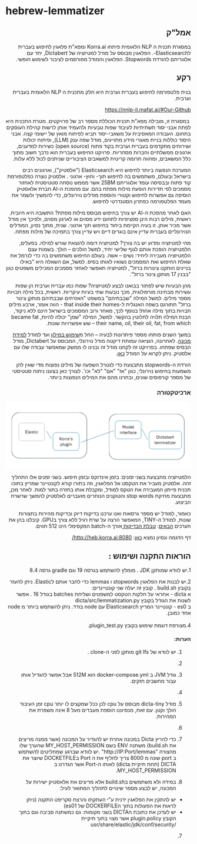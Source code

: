 # hebrew-lemmatizer

<div dir="rtl">

## אמל"ק

במסגרת תכנית ה NLP הלאומית פיתחו Korra.ai ומפא"ת פלאגין לחיפוש בעברית לElasticsearch-. הפלאגין מבוסס על מודל למטיזציה של Dictabert, יחד עם אלגוריתם להורדת Stopwords. הפלאגין והמודל מפורסמים לציבור לשימוש חופשי.

## רקע

בנית פלטפורמה לחיפוש בעברית וערבית היא חלק מתכנית ה NLP הלאומית בעברית וערבית.

<https://nnlp-il.mafat.ai/#Our-Github>

&nbsp;במסגרת זו, מובילה מפא"ת תכנית הכוללת מספר רב של פרויקטים.  מטרת התכנית היא לפתח אבני יסוד תשתיתיות לעיבוד שפות טבעיות ולהעמיד אותן לרשות קהילת העוסקים בתחום. העבודה המאסיבית על משאבי-יסוד תביא לפיתוח מואץ של יישומי קצה.  אבני היסוד כוללות בניית מאגרי מידע מתוייגים, מודל שפה ענק (LLM), ופיתוח יכולות ושירותים מתקדמים בעברית וערבית בקוד פתוח (open source) כשירות למדענים, ארגונים ממשלתיים וחברות מסחריות. פרויקט החיפוש בעברית הוא נדבך חשוב מתוך כלל המשאבים, ומהווה תרומה קריטית למשאבים הציבוריים שניתנים לכול ללא עלות.

המערכת הנפוצה ביותר לחיפוש היא Elasticsearch ("אלסטיק"), וארגונים רבים בישראל ובעולם, משתמשים בה לחיפוש תוך- וחוץ- ארגוני . אלסטיק נוצרה כפלטפורמת קוד פתוח ובבסיסה עומד אלגוריתם 25BM אשר מממש נוסחה סטטיסטית לאחזור מסמכים לפי תדירות הופעת מילות מפתח בהם. עם מהפכת ה-AI חברת אלאסטיק הוסיפה גם אפשרות לחיפוש וקטורי והוספת מודלים נוירונלים, כדי להמשיך ולשמר את מעמד הפלטפורמה כפתרון הסטנדרטי לחיפוש.

האם לאחר מהפכת ה-AI יש צורך בחיפוש מבוסס מילות מפתח? התשובה היא חיובית. ראשית, מילים רבות הינן ספציפיות לתחום ידע מסוים או לארגון מסוים, ולפיכך אין מודל אשר מכיר אותן. זו בעיה הקיימת ביחוד בחיפוש תוך ארגוני. שנית, מתוך נסיון, המודלים הנוירונליים בעברית עדיין אינם בוגרים דיים ויש עדיין צורך בתמיכה של מילות מפתח.

מהי למטיזציה ומדוע יש בה צורך? למטיזציה דומה להוצאת שורש למילה. בפעלים, הלמטיזציה הופכת אותם לגוף שלישי יחיד, למשל הולכים – הולך. בשמות עצם הלמטיזציה מעבירה ליחיד: נשים – אשה. בעולם החיפוש משתמשים בה כדי לנרמל את שאלת החיפוש ואת המסמכים נשואיו לאותו בסיס. למשל, אם השאלה היא "באילו בניינים הותקנו צינורות ברזל", למטיזציה תאפשר לאחזר מסמכים המכילים משפטים כגון "בבנין 17 מותקן צינור ברזל".

מהן הבעיות שיש לפתור בבואנו לבצע למטיזציה? שפות כמו עברית וערבית הן שפות עשירות מבחינה מורפולוגית, מכך נובעות שתי בעיות עיקריות. ראשית, בכל מילה חבויות מספר מילים. למשל המילה "שבבתיהם" במשפט "האזרחים שבבתיהם מותקן צינור ברזל" תתורגם בשפה האנגלית ל-that inside their homes - הווה אומר, ארבע מילים חבויות בתוך מילה אחת! בנוסף לכך, מאחר ורוב המסמכים בישראל הינם ללא ניקוד, הבנת המילה תלויה לחלוטין בהקשר. למשל, המילה "שמן" יכולה להיות, became fat their name, oil, their oil, fat, from which – שש אפשרויות שונות.

במשך השנים פותחו מספר פיתרונות לבעיה – החל מ[שימוש במילון](http://hspell.ivrix.org.il/) ועד למודל [למידת מכונה](https://github.com/OnlpLab/yap). לאחרונה, הוציאה עמותת דיקטה מודל נוירונלי, המבוסס על Dictabert, מודל הבסיס שפתחו. בפרויקט זה לקחנו מודל זה ובנינו לו ממשק שמאפשר עבודה שלו עם אלסטיק. ניתן לקרוא על המודל [כאן](https://dicta.org.il/developers).

הורדת ה-stopwords מתבצעת כדי לנטרל השפעה של מילים נפוצות מדי שאין להן משמעות בחיפוש נוירונלי, כגון "אז" "אם" "לא" וכו'. לצורך כאן בצענו ניתוח סטטיסטי של מספר קורפוסים שונים, ובחרנו מהם את המילים הנפוצות ביותר.

### ארכיטקטורה
![Architecture](/architecture.png)


הלמטיזציה מתבצעת בשני זמנים: בזמן אינדוקס ובזמן חיפוש. בשני זמנים אלו התהליך זהה. אלסטיק מעביר את הטקסט אל הפלאגין, וזה בתורו קורא לקונטיינר שמריץ בתוכו תכנית פייתון המעבירה את הטקס למודל, ומקבלת אותו בחזרה בתור למות. לאחר מכן, מתבצעת מחיקת stop words והטוקנים הנותרים מועברים לאלסטיק להמשך שרשרת הביצוע.

כאמור, למודל יש מספר גרסאות ואנו ערכנו בדיקות דיוק ובדיקות מהירות בתצורות שונות, למודל ה-TINY, המאפשר הרצה על שרת רגיל ללא צורך בGPU. קיבלנו בהן את הערכים [הבאים]([url](https://drive.google.com/file/d/16DBh0EFsnIkTPvLKvZEOGhAyMuT2Tatj/view)):
[
טבלת הבדיקות
](https://drive.google.com/file/d/16DBh0EFsnIkTPvLKvZEOGhAyMuT2Tatj/view)
אורך ה-batch המקסימלי הינו 512 תווים.

דף הדגמה ונסיון נמצא [כאן]([url](http://heb.korra.ai:8080/)): http://heb.korra.ai:8080/

## הוראות התקנה ושימוש :

1.יש לוודא שמותקן JDK . מומלץ להשתמש בגרסה 19 וגם gradle גרסה 8.4 

2.יש לבנות את הפלאגין stopwords ו lemmas כדי לחבר אותם לElastic. ניתן להעזר בקובץ build.sh . קובץ זה יעלה שני קונטיינרים:
<BR/>
 א dicta - אחראי על חלקות הטקסט למשפטים ושליחת batches בגודל 16 . אפשר לשנות את הגודל בקובץ dicta/src/lemmatization.py
<BR/>
 ב es0 - קונטיינר המריץ Elasticsearch עם  node בודד. ניתן להשתמש ביותר מ node אחד כמובן.
<BR/><BR/>
4.מצורפת דוגמת שימוש בקובץ plugin_test.py.

#### הערות:
1. יש לוודא של git lfs מותקן לפני ה-clone .
2. 
3. גודל JVM ב docker-compose.yml הוא 512M אבל אפשר להגדיל אותו עבור מחשבים חזקים.
4. 
4. מודל dicta-tiny מבוסס על cpu לכן ככל שמקצים לו יותר cpu זמן העיבוד הולך וקטן. עם זאת, מנסיוננו הוספת מעבדים מעל 8 אינה משפרת את המהירות.
6. 
5. כדי להריץ Dicta במכונה אחרת יש להגדיר על המכונה (אשר ממנה מריצים את build.sh) משתנה ENV בשם MY_HOST_PERMISSION שהערך שלו מהצורה "http://IP:Port/lemmas" .יש לוודא שברגע שמחליטים להשתמש ב port שונה מ 8000 צריך לחליף את ה Port בDOCKETFILE שיוצר את DICTA (תחת תיקיית dicta)  לאותו ה-Port אשר הגדרנו ב MY_HOST_PERMISSION.

6.  במידה ולא משתמשים בbuild.sh  אלא מריצים את אלאסטיק ישירות על המכונה, יש לבצע מספר שינויים לתהליך המתואר לעיל:
   * יש להתקין את הפלאגין ידנית ע"י העתקתו והרצת סקריפט התקנה (ניתן לראות את הפעולות בתוך הDOCKERFILE של es01)
   * יש לעדכן את כתובת הDICTA בשני מקומות: גם כמשתנה סביבה וגם בתוך הקובץ plugin.policy אשר מצוי בתוך תיקיית /usr/share/elastic/jdk/conf/security
7.  

   
   
